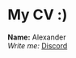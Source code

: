 # My CV :)
**Name:** Alexander  
*Write me:* [Discord](https://discordapp.com/users/983830882597097594)